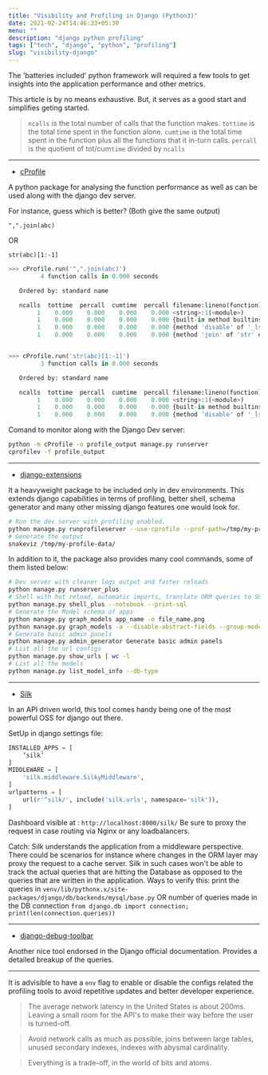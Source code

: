 ```yaml
---
title: "Visibility and Profiling in Django (Python3)"
date: 2021-02-24T14:46:33+05:30
menu: ""
description: "django python profiling"
tags: ["tech", "django", "python", "profiling"]
slug: "visibility-django"
---
```



The 'batteries included' python framework will required a few tools to get insights into the application performance and other metrics.

This article is by no means exhaustive. But, it serves as a good start and simplifies geting started.

> `ncalls` is the total number of calls that the function makes.
> `tottime` is the total time spent in the function alone. 
> `cumtime` is the total time spent in the function plus all the functions that it in-turn calls.
> `percall` is the quotient of tot/cum`time` divided by `ncalls`


---

* [cProfile](https://docs.python.org/3/library/profile.html)

A python package for analysing the function performance as well as can be used along with the django dev server.

For instance, guess which is better? (Both give the same output)

`",".join(abc)`

OR

`str(abc)[1:-1]`
```python
>>> cProfile.run('",".join(abc)')
         4 function calls in 0.000 seconds

   Ordered by: standard name

   ncalls  tottime  percall  cumtime  percall filename:lineno(function)
        1    0.000    0.000    0.000    0.000 <string>:1(<module>)
        1    0.000    0.000    0.000    0.000 {built-in method builtins.exec}
        1    0.000    0.000    0.000    0.000 {method 'disable' of '_lsprof.Profiler' objects}
        1    0.000    0.000    0.000    0.000 {method 'join' of 'str' objects}


>>> cProfile.run('str(abc)[1:-1]')
         3 function calls in 0.000 seconds

   Ordered by: standard name

   ncalls  tottime  percall  cumtime  percall filename:lineno(function)
        1    0.000    0.000    0.000    0.000 <string>:1(<module>)
        1    0.000    0.000    0.000    0.000 {built-in method builtins.exec}
        1    0.000    0.000    0.000    0.000 {method 'disable' of '_lsprof.Profiler' objects}
```

Comand to monitor along with the Django Dev server:
```bash
python -m cProfile -o profile_output manage.py runserver
cprofilev -f profile_output
```

---

* [django-extensions](https://django-extensions.readthedocs.io/en/latest/)

It a heavyweight package to be included only in dev environments. This extends django capabilities in terms of profiling, better shell, schema generator and many other missing django features one would look for.


```bash
# Run the dev server with profiling enabled.
python manage.py runprofileserver --use-cprofile --prof-path=/tmp/my-profile-data
# Generate the output
snakeviz /tmp/my-profile-data/
```

In addition to it, the package also provides many cool commands, some of them listed below:
```bash
# Dev server with cleaner logs output and faster reloads
python manage.py runserver_plus
# Shell with hot reload, automatic imports, translate ORM queries to SQL query
python manage.py shell_plus --notebook --print-sql
# Generate the Model schema of apps
python manage.py graph_models app_name -o file_name.png
python manage.py graph_models -a --disable-abstract-fields --group-models -g --arrow-shape curve --theme original -o complete_schema.png
# Generate basic admin panels
python manage.py admin_generator Generate basic admin panels
# List all the url configs
python manage.py show_urls | wc -l
# List all the models
python manage.py list_model_info --db-type
```

---

* [Silk](https://github.com/jazzband/django-silk)

In an API driven world, this tool comes handy being one of the most powerful OSS for django out there. 

SetUp in django settings file:
```python
INSTALLED_APPS = [
    ‘silk’
]
MIDDLEWARE = [
    'silk.middleware.SilkyMiddleware',
]
urlpatterns = [
    url(r'^silk/', include('silk.urls', namespace='silk')),
]
```

Dashboard visible at : `http://localhost:8000/silk/`
Be sure to proxy the request in case routing via Nginx or any loadbalancers.


Catch: 
Silk understands the application from a middleware perspective. There could be scenarios for instance where changes in the ORM layer may proxy the request to a cache server. Silk in such cases won't be able to track the actual queries that are hitting the Database as opposed to the queries that are written in the application.
Ways to verify this: print the queries in 
`venv/lib/pythonx.x/site-packages/django/db/backends/mysql/base.py`
OR 
number of queries made in the DB connection 
`from django.db import connection; print(len(connection.queries))`


---

* [django-debug-toolbar](https://github.com/jazzband/django-debug-toolbar)

Another nice tool endorsed in the Django official documentation. Provides a detailed breakup of the queries.

---


It is advisible to have a `env` flag to enable or disable the configs related the profiling tools to avoid repetitive updates and better developer experience.


> The average network latency in the United States is about 200ms. Leaving a small room for the API's to make their way before the user is turned-off. 

> Avoid network calls as much as possible, joins between large tables, unused secondary indexes, indexes with abysmal cardinality.

> Everything is a trade-off, in the world of bits and atoms.
